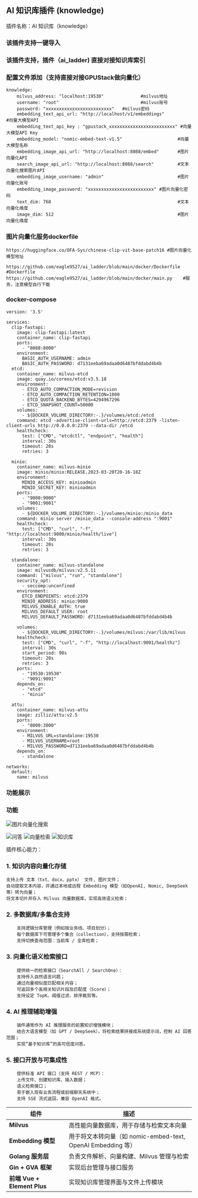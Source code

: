 ##  AI 知识库插件 (knowledge)


 插件名称：AI 知识库（knowledge）
 ### 该插件支持一键导入
 ### 该插件支持，插件（ai_ladder) 直接对接知识库索引
 ### 配置文件添加（支持直接对接GPUStack做向量化）
```
knowledge:
    milvus_address: "localhost:19530"              #milvus地址
    username: "root"                               #milvus账号
    password: "xxxxxxxxxxxxxxxxxxxxxxxxx"   #milvus密码
    embedding_text_api_url: "http://localhost/v1/embeddings"                              #向量大模型API
    embedding_text_api_key : "gpustack_xxxxxxxxxxxxxxxxxxxxxxxxx" #向量大模型API Key
    embedding_model: "nomic-embed-text-v1.5"                     #向量大模型名称
    embedding_image_api_url: "http://localhost:8088/embed"       #图片向量化API
    search_image_api_url: "http://localhost:8088/search"         #文本向量化搜索图片API
    embedding_image_username: "admin"                            #图片向量化账号
    embedding_image_password: "xxxxxxxxxxxxxxxxxxxxxxxxx" #图片向量化密码
    text_dim: 768                                                #文本向量化维度
    image_dim: 512                                               #图片向量化维度

```
### 图片向量化服务dockerfile
```
https://huggingface.co/OFA-Sys/chinese-clip-vit-base-patch16 #图片向量化模型地址

https://github.com/eagle9527/ai_ladder/blob/main/docker/Dockerfile #Dockerfile
https://github.com/eagle9527/ai_ladder/blob/main/docker/main.py    #服务，注意模型自行下载
```

### docker-compose
```
version: '3.5'

services:
  clip-fastapi:
    image: clip-fastapi:latest
    container_name: clip-fastapi
    ports:
      - "8088:8000"
    environment:
      BASIC_AUTH_USERNAME: admin
      BASIC_AUTH_PASSWORD: d7131eeba69adaa0d6487bfddabd4b4b
  etcd:
    container_name: milvus-etcd
    image: quay.io/coreos/etcd:v3.5.18
    environment:
      - ETCD_AUTO_COMPACTION_MODE=revision
      - ETCD_AUTO_COMPACTION_RETENTION=1000
      - ETCD_QUOTA_BACKEND_BYTES=4294967296
      - ETCD_SNAPSHOT_COUNT=50000
    volumes:
      - ${DOCKER_VOLUME_DIRECTORY:-.}/volumes/etcd:/etcd
    command: etcd -advertise-client-urls=http://etcd:2379 -listen-client-urls http://0.0.0.0:2379 --data-dir /etcd
    healthcheck:
      test: ["CMD", "etcdctl", "endpoint", "health"]
      interval: 30s
      timeout: 20s
      retries: 3

  minio:
    container_name: milvus-minio
    image: minio/minio:RELEASE.2023-03-20T20-16-18Z
    environment:
      MINIO_ACCESS_KEY: minioadmin
      MINIO_SECRET_KEY: minioadmin
    ports:
      - "9000:9000"
      - "9001:9001"
    volumes:
      - ${DOCKER_VOLUME_DIRECTORY:-.}/volumes/minio:/minio_data
    command: minio server /minio_data --console-address ":9001"
    healthcheck:
      test: ["CMD", "curl", "-f", "http://localhost:9000/minio/health/live"]
      interval: 30s
      timeout: 20s
      retries: 3

  standalone:
    container_name: milvus-standalone
    image: milvusdb/milvus:v2.5.11
    command: ["milvus", "run", "standalone"]
    security_opt:
      - seccomp:unconfined
    environment:
      ETCD_ENDPOINTS: etcd:2379
      MINIO_ADDRESS: minio:9000
      MILVUS_ENABLE_AUTH: true
      MILVUS_DEFAULT_USER: root
      MILVUS_DEFAULT_PASSWORD: d7131eeba69adaa0d6487bfddabd4b4b

    volumes:
      - ${DOCKER_VOLUME_DIRECTORY:-.}/volumes/milvus:/var/lib/milvus
    healthcheck:
      test: ["CMD", "curl", "-f", "http://localhost:9091/healthz"]
      interval: 30s
      start_period: 90s
      timeout: 20s
      retries: 3
    ports:
      - "19530:19530"
      - "9091:9091"
    depends_on:
      - "etcd"
      - "minio"

  attu:
    container_name: milvus-attu
    image: zilliz/attu:v2.5
    ports:
      - "8000:3000"
    environment:
      - MILVUS_URL=standalone:19530
      - MILVUS_USERNAME=root
      - MILVUS_PASSWORD=d7131eeba69adaa0d6487bfddabd4b4b
    depends_on:
      - standalone

networks:
  default:
    name: milvus
```

### 功能展示
### 功能 
![图片向量化搜索](https://github.com/eagle9527/ai_ladder/blob/main/image-search.png?raw=true)

![问答](https://github.com/eagle9527/ai_ladder/blob/main/knowledge_chart.png?raw=true)
![向量检索](https://github.com/eagle9527/ai_ladder/blob/main/search.png?raw=true)
![知识库](https://github.com/eagle9527/ai_ladder/blob/main/knowledge.png?raw=true)


 插件核心能力：
###  1. 知识内容向量化存储
```
支持上传 文本（txt、docx、pptx） 文件, 图片文件；
自动提取文本内容，并通过本地或远程 Embedding 模型（如OpenAI, Nomic, DeepSeek 等）转为向量；
将文本切片并存入 Milvus 向量数据库，实现高效语义检索；
```
###  2. 多数据库/多集合支持
```
	支持逻辑分库管理（例如按业务线、项目划分）；
	每个数据库下可管理多个集合（collection），支持按需检索；
	支持切换查询范围：当前库 / 全库检索；
```
### 3. 向量化语义检索接口
```
	提供统一的检索接口（SearchAll / SearchOne）：
	支持传入自然语言问题；
	通过向量相似度匹配相关内容；
	可返回多个高相关知识片段及匹配度（Score）；
	支持设定 TopK、阈值过滤、排序裁剪等。
```
###  4. AI 推理辅助增强
```
	插件通常作为 AI 推理服务的前置知识增强模块；
	结合大语言模型（如 GPT / DeepSeek），将检索结果拼接成系统提示词，控制 AI 回答范围；
	实现“基于知识库”的高可信度问答。
```

###  5. 接口开放与可集成性
```
	提供标准 API 接口（支持 REST / MCP）：
	上传文件、创建知识库、插入数据；
	语义检索接口；
	易于嵌入现有业务流程或前端聊天系统中；
	支持 SSE 流式返回，兼容 OpenAI 格式。
```


| 组件                        | 描述                                               |
| ------------------------- | ------------------------------------------------ |
| **Milvus**                | 高性能向量数据库，用于存储与检索文本向量                             |
| **Embedding 模型**          | 用于将文本转向量（如 nomic-embed-text, OpenAI Embedding 等） |
| **Golang 服务层**            | 负责文件解析、向量构建、Milvus 管理与检索                         |
| **Gin + GVA 框架**          | 实现后台管理与接口服务                                      |
| **前端 Vue + Element Plus** | 实现知识库管理界面与文件上传模块                                 |
